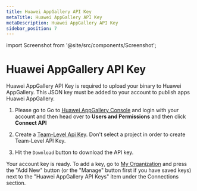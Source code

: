 ```yaml
---
title: Huawei AppGallery API Key
metaTitle: Huawei AppGallery API Key
metaDescription: Huawei AppGallery API Key
sidebar_position: 7
---
```


import Screenshot from '@site/src/components/Screenshot';

# Huawei AppGallery API Key

Huawei AppGallery API Key is required to upload your binary to Huawei AppGallery. This JSON key must be added to your account to publish apps Huawei AppGallery.

1. Please go to Go to [Huawei AppGallery Console](https://developer.huawei.com) and login with your account and then head over to **Users and Permissions** and then click **Connect API**

<Screenshot url='https://cdn.appcircle.io/docs/assets/huaweiaccount-1addkey.png' />

2. Create a [Team-Level Api Key](https://developer.huawei.com/consumer/en/doc/distribution/app/appgallerykit-createapiclient). Don't select a project in order to create Team-Level API Key.

<Screenshot url='https://cdn.appcircle.io/docs/assets/huaweiaccount-2permissions.png' />

3. Hit the `Download` button to download the API key.

<Screenshot url='https://cdn.appcircle.io/docs/assets/huaweiaccount-3downloadkey.png' />

Your account key is ready. To add a key, go to [My Organization](./my-organization.md) and press the "Add New" button (or the "Manage" button first if you have saved keys) next to the "Huawei AppGallery API Keys" item under the Connections section.
